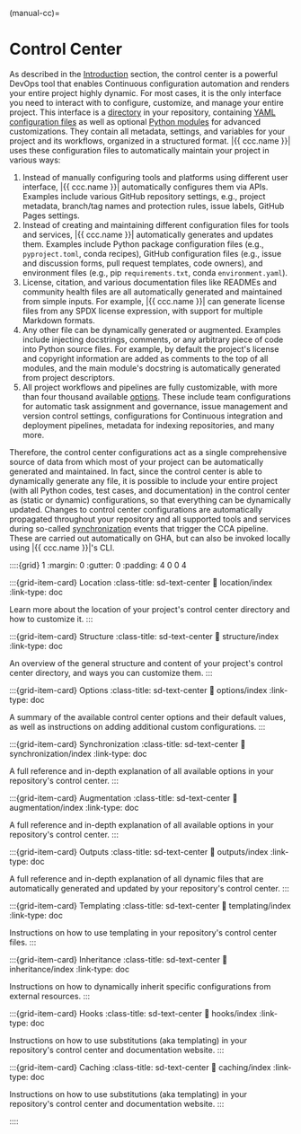 (manual-cc)=
# Control Center

As described in the [Introduction](#overview-cc) section,
the control center is a powerful DevOps tool
that enables Continuous configuration automation and 
renders your entire project highly dynamic.
For most cases, it is the only interface you need to interact
with to configure, customize, and manage your entire project.
This interface is a [directory](#manual-cc-location) in your repository,
containing [YAML configuration files](#manual-cc-structure) as well as
optional [Python modules](#manual-cc-hooks) for advanced customizations.
They contain all metadata, settings, and variables
for your project and its workflows, organized in a structured format.
|{{ ccc.name }}| uses these configuration files
to automatically maintain your project in various ways:

1. Instead of manually configuring tools and platforms using different user interface,
   |{{ ccc.name }}| automatically configures them via APIs.
   Examples include various GitHub repository settings, e.g., project metadata,
   branch/tag names and protection rules, issue labels, GitHub Pages settings.
2. Instead of creating and maintaining different configuration files for tools and services,
   |{{ ccc.name }}| automatically generates and updates them.
   Examples include Python package configuration files (e.g., `pyproject.toml`, conda recipes),
   GitHub configuration files (e.g., issue and discussion forms, pull request templates, code owners),
   and environment files (e.g., pip `requirements.txt`, conda `environment.yaml`).
3. License, citation, and various documentation files like READMEs and community health files
   are all automatically generated and maintained from simple inputs. For example,
   |{{ ccc.name }}| can generate license files from any SPDX license expression,
   with support for multiple Markdown formats.
4. Any other file can be dynamically generated or augmented. Examples include injecting
   docstrings, comments, or any arbitrary piece of code into Python source files.
   For example, by default the project's license and copyright information are added as comments
   to the top of all modules, and the main module's docstring
   is automatically generated from project descriptors.
5. All project workflows and pipelines are fully customizable,
   with more than four thousand available [options](#manual-cc-options). These include
   team configurations for automatic task assignment and governance,
   issue management and version control settings, configurations for
   Continuous integration and deployment pipelines, metadata for indexing repositories, and many more.

Therefore, the control center configurations act as a single comprehensive
source of data from which most of your project can be automatically generated and maintained.
In fact, since the control center is able to dynamically generate any file,
it is possible to include your entire project (with all Python codes,
test cases, and documentation) in the control center as (static or dynamic) configurations,
so that everything can be dynamically updated.
Changes to control center configurations are automatically propagated throughout your repository
and all supported tools and services during so-called [synchronization](#manual-cc-sync) events that trigger the CCA pipeline.
These are carried out automatically on GHA, but can also be invoked locally using |{{ ccc.name }}|'s CLI.


::::{grid} 1
:margin: 0
:gutter: 0
:padding: 4 0 0 4


:::{grid-item-card} Location
:class-title: sd-text-center
:link: location/index
:link-type: doc

Learn more about the location of
your project's control center directory
and how to customize it.
:::


:::{grid-item-card} Structure
:class-title: sd-text-center
:link: structure/index
:link-type: doc

An overview of the general structure
and content of your project's control center directory,
and ways you can customize them.
:::


:::{grid-item-card} Options
:class-title: sd-text-center
:link: options/index
:link-type: doc

A summary of the available control center options
and their default values, as well as
instructions on adding additional custom configurations.
:::


:::{grid-item-card} Synchronization
:class-title: sd-text-center
:link: synchronization/index
:link-type: doc

A full reference and in-depth explanation of all available options
in your repository's control center.
:::


:::{grid-item-card} Augmentation
:class-title: sd-text-center
:link: augmentation/index
:link-type: doc

A full reference and in-depth explanation of all available options
in your repository's control center.
:::


:::{grid-item-card} Outputs
:class-title: sd-text-center
:link: outputs/index
:link-type: doc

A full reference and in-depth explanation of all dynamic files that are
automatically generated and updated by your repository's control center.
:::


:::{grid-item-card} Templating
:class-title: sd-text-center
:link: templating/index
:link-type: doc

Instructions on how to use templating
in your repository's control center files.
:::


:::{grid-item-card} Inheritance
:class-title: sd-text-center
:link: inheritance/index
:link-type: doc

Instructions on how to dynamically inherit
specific configurations from external resources.
:::


:::{grid-item-card} Hooks
:class-title: sd-text-center
:link: hooks/index
:link-type: doc

Instructions on how to use substitutions (aka templating) in your repository's control center
and documentation website.
:::


:::{grid-item-card} Caching
:class-title: sd-text-center
:link: caching/index
:link-type: doc

Instructions on how to use substitutions (aka templating) in your repository's control center
and documentation website.
:::

::::
